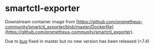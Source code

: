 # smartctl-exporter

Downstream container image from [https://github.com/prometheus-community/smartctl_exporter/blob/master/Dockerfile](https://github.com/prometheus-community/smartctl_exporter).

Due to [bug](https://github.com/smartmontools/smartmontools/issues/217) fixed in master but no new version has been released (>7.4) 